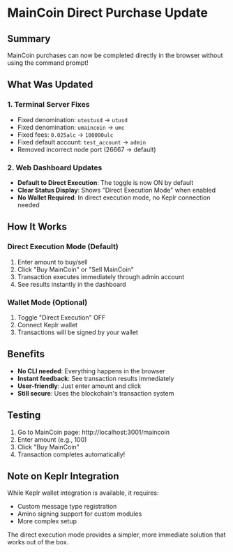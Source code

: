 # MainCoin Direct Purchase Update

## Summary
MainCoin purchases can now be completed directly in the browser without using the command prompt!

## What Was Updated

### 1. Terminal Server Fixes
- Fixed denomination: `utestusd` → `utusd`
- Fixed denomination: `umaincoin` → `umc`
- Fixed fees: `0.025alc` → `100000ulc`
- Fixed default account: `test_account` → `admin`
- Removed incorrect node port (26667 → default)

### 2. Web Dashboard Updates
- **Default to Direct Execution**: The toggle is now ON by default
- **Clear Status Display**: Shows "Direct Execution Mode" when enabled
- **No Wallet Required**: In direct execution mode, no Keplr connection needed

## How It Works

### Direct Execution Mode (Default)
1. Enter amount to buy/sell
2. Click "Buy MainCoin" or "Sell MainCoin"
3. Transaction executes immediately through admin account
4. See results instantly in the dashboard

### Wallet Mode (Optional)
1. Toggle "Direct Execution" OFF
2. Connect Keplr wallet
3. Transactions will be signed by your wallet

## Benefits
- **No CLI needed**: Everything happens in the browser
- **Instant feedback**: See transaction results immediately
- **User-friendly**: Just enter amount and click
- **Still secure**: Uses the blockchain's transaction system

## Testing
1. Go to MainCoin page: http://localhost:3001/maincoin
2. Enter amount (e.g., 100)
3. Click "Buy MainCoin"
4. Transaction completes automatically!

## Note on Keplr Integration
While Keplr wallet integration is available, it requires:
- Custom message type registration
- Amino signing support for custom modules
- More complex setup

The direct execution mode provides a simpler, more immediate solution that works out of the box.
